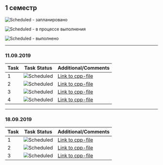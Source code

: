 ## 1 семестр


![Scheduled](https://github.com/AnzhelikaKravchuk/.NET-Training.-Spring-2019/blob/master/Pictures/icons-target.png) - запланировано

![Scheduled](https://github.com/AnzhelikaKravchuk/.NET-Training.-Spring-2019/blob/master/Pictures/icons-inprogress.png) - в процессе выполнения

![Scheduled](https://github.com/AnzhelikaKravchuk/.NET-Training.-Spring-2019/blob/master/Pictures/icons-ok.png) - выполнено

---

### 11.09.2019 
| Task | Task Status | Additional/Comments |
| -------- | -------- | --------|  
| 1 | ![Scheduled](https://github.com/AnzhelikaKravchuk/.NET-Training.-Spring-2019/blob/master/Pictures/icons-target.png)|[Link to cpp-file](/https://github.com/abbsgng/1course1semester/blob/master/11.09/Source.cpp)
| 2 | ![Scheduled](https://github.com/AnzhelikaKravchuk/.NET-Training.-Spring-2019/blob/master/Pictures/icons-target.png)|[Link to cpp-file](/https://github.com/abbsgng/1course1semester/blob/master/11.09/Source%20(2).cpp)
| 3 | ![Scheduled](https://github.com/AnzhelikaKravchuk/.NET-Training.-Spring-2019/blob/master/Pictures/icons-target.png)|[Link to cpp-file](/https://github.com/abbsgng/1course1semester/blob/master/11.09/Source%20(3).cpp)
| 4 | ![Scheduled](https://github.com/AnzhelikaKravchuk/.NET-Training.-Spring-2019/blob/master/Pictures/icons-target.png)|[Link to cpp-file](/https://github.com/abbsgng/1course1semester/blob/master/11.09/Source%20(4).cpp)
---

### 18.09.2019 
| Task | Task Status | Additional/Comments |
| -------- | -------- | --------|  
| 1 | ![Scheduled](https://github.com/AnzhelikaKravchuk/.NET-Training.-Spring-2019/blob/master/Pictures/icons-target.png)|[Link to cpp-file](/)
| 2 | ![Scheduled](https://github.com/AnzhelikaKravchuk/.NET-Training.-Spring-2019/blob/master/Pictures/icons-target.png)|[Link to cpp-file](/)
| 3 | ![Scheduled](https://github.com/AnzhelikaKravchuk/.NET-Training.-Spring-2019/blob/master/Pictures/icons-target.png)|[Link to cpp-file](/)
